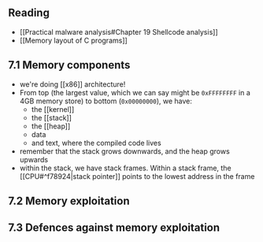## Reading
- [[Practical malware analysis#Chapter 19 Shellcode analysis]]
- [[Memory layout of C programs]]
## 7.1 Memory components
- we're doing [[x86]] architecture!
- From top (the largest value, which we can say might be `0xFFFFFFFF` in a 4GB memory store) to bottom (`0x00000000`), we have:
	- the [[kernel]]
	- the [[stack]]
	- the [[heap]]
	- data
	- and text, where the compiled code lives
- remember that the stack grows downwards, and the heap grows upwards
- within the stack, we have stack frames. Within a stack frame, the [[CPU#^f78924|stack pointer]] points to the lowest address in the frame

## 7.2 Memory exploitation

## 7.3 Defences against memory exploitation
